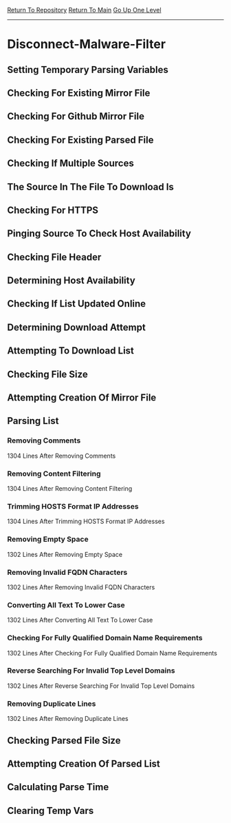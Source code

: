 [Return To Repository](https://github.com/deathbybandaid/piholeparser/)
[Return To Main](https://github.com/deathbybandaid/piholeparser/blob/master/RecentRunLogs/Mainlog.md)
[Go Up One Level](https://github.com/deathbybandaid/piholeparser/blob/master/RecentRunLogs/TopLevelScripts/30-Processing-External-Blacklists.md)
____________________________________
# Disconnect-Malware-Filter
## Setting Temporary Parsing Variables
## Checking For Existing Mirror File
## Checking For Github Mirror File
## Checking For Existing Parsed File
## Checking If Multiple Sources
## The Source In The File To Download Is
## Checking For HTTPS
## Pinging Source To Check Host Availability
## Checking File Header
## Determining Host Availability
## Checking If List Updated Online
## Determining Download Attempt
## Attempting To Download List
## Checking File Size
## Attempting Creation Of Mirror File
## Parsing List
### Removing Comments
1304 Lines After Removing Comments
### Removing Content Filtering
1304 Lines After Removing Content Filtering
### Trimming HOSTS Format IP Addresses
1304 Lines After Trimming HOSTS Format IP Addresses
### Removing Empty Space
1302 Lines After Removing Empty Space
### Removing Invalid FQDN Characters
1302 Lines After Removing Invalid FQDN Characters
### Converting All Text To Lower Case
1302 Lines After Converting All Text To Lower Case
### Checking For Fully Qualified Domain Name Requirements
1302 Lines After Checking For Fully Qualified Domain Name Requirements
### Reverse Searching For Invalid Top Level Domains
1302 Lines After Reverse Searching For Invalid Top Level Domains
### Removing Duplicate Lines
1302 Lines After Removing Duplicate Lines
## Checking Parsed File Size
## Attempting Creation Of Parsed List
## Calculating Parse Time
## Clearing Temp Vars
